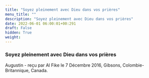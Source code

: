 ```yaml
---
title: "Soyez pleinement avec Dieu dans vos prières"
menu_title: ""
description: "Soyez pleinement avec Dieu dans vos prières"
date: 2022-06-01 06:00:01+00:291
draft: False
hidden: True
weight:
---
```

### Soyez pleinement avec Dieu dans vos prières

Augustin - reçu par Al Fike le 7 Décembre 2016, Gibsons, Colombie-Britannique, Canada.




